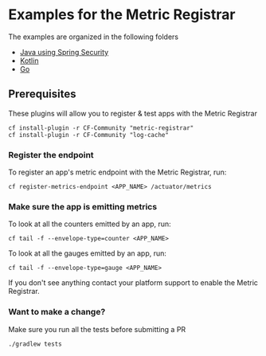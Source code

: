 # Examples for the Metric Registrar

The examples are organized in the following folders 

* [Java using Spring Security](java-spring-security/)
* [Kotlin](kotlin/)
* [Go](golang/)


## Prerequisites
These plugins will allow you to register & test apps with the Metric Registrar

```
cf install-plugin -r CF-Community "metric-registrar"
cf install-plugin -r CF-Community "log-cache"
```

### Register the endpoint
To register an app's metric endpoint with the Metric Registrar, run:

```
cf register-metrics-endpoint <APP_NAME> /actuator/metrics
```

### Make sure the app is emitting metrics
To look at all the counters emitted by an app, run:

```
cf tail -f --envelope-type=counter <APP_NAME>
```

To look at all the gauges emitted by an app, run:

```
cf tail -f --envelope-type=gauge <APP_NAME>
```

If you don't see anything contact your platform support to enable the Metric Registrar.

### Want to make a change?

Make sure you run all the tests before submitting a PR
```
./gradlew tests
```